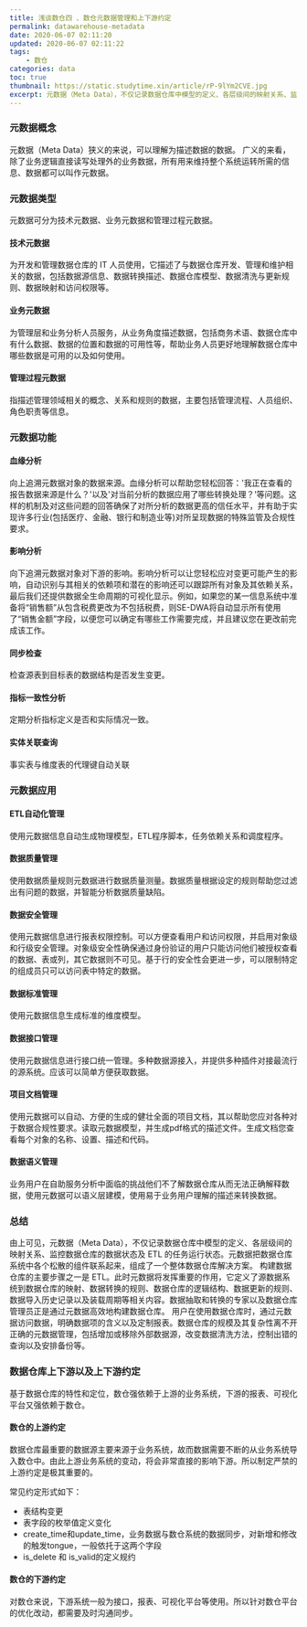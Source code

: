 ```yaml
---
title: 浅谈数仓四 、数仓元数据管理和上下游约定
permalink: datawarehouse-metadata
date: 2020-06-07 02:11:20
updated: 2020-06-07 02:11:22
tags: 
    - 数仓
categories: data
toc: true
thumbnail: https://static.studytime.xin/article/rP-9lYm2CVE.jpg
excerpt: 元数据（Meta Data），不仅记录数据仓库中模型的定义、各层级间的映射关系、监控数据仓库的数据状态及 ETL 的任务运行状态。元数据把数据仓库系统中各个松散的组件联系起来，组成了一个整体数据仓库解决方案。
---
```

### 元数据概念
元数据（Meta Data）狭义的来说，可以理解为描述数据的数据。
广义的来看，除了业务逻辑直接读写处理外的业务数据，所有用来维持整个系统运转所需的信息、数据都可以叫作元数据。

###  元数据类型
元数据可分为技术元数据、业务元数据和管理过程元数据。

#### 技术元数据
为开发和管理数据仓库的 IT 人员使用，它描述了与数据仓库开发、管理和维护相关的数据，包括数据源信息、数据转换描述、数据仓库模型、数据清洗与更新规则、数据映射和访问权限等。

#### 业务元数据
为管理层和业务分析人员服务，从业务角度描述数据，包括商务术语、数据仓库中有什么数据、数据的位置和数据的可用性等，帮助业务人员更好地理解数据仓库中哪些数据是可用的以及如何使用。

####  管理过程元数据
指描述管理领域相关的概念、关系和规则的数据，主要包括管理流程、人员组织、角色职责等信息。

### 元数据功能
#### 血缘分析
向上追溯元数据对象的数据来源。血缘分析可以帮助您轻松回答：'我正在查看的报告数据来源是什么？'以及'对当前分析的数据应用了哪些转换处理？'等问题。这样的机制及对这些问题的回答确保了对所分析的数据更高的信任水平，并有助于实现许多行业(包括医疗、金融、银行和制造业等)对所呈现数据的特殊监管及合规性要求。

#### 影响分析
向下追溯元数据对象对下游的影响。影响分析可以让您轻松应对变更可能产生的影响，自动识别与其相关的依赖项和潜在的影响还可以跟踪所有对象及其依赖关系，最后我们还提供数据全生命周期的可视化显示。例如，如果您的某一信息系统中准备将“销售额”从包含税费更改为不包括税费，则SE-DWA将自动显示所有使用了“销售金额”字段，以便您可以确定有哪些工作需要完成，并且建议您在更改前完成该工作。

#### 同步检查
检查源表到目标表的数据结构是否发生变更。

#### 指标一致性分析
定期分析指标定义是否和实际情况一致。

#### 实体关联查询
事实表与维度表的代理键自动关联

### 元数据应用
#### ETL自动化管理
使用元数据信息自动生成物理模型，ETL程序脚本，任务依赖关系和调度程序。

#### 数据质量管理
使用数据质量规则元数据进行数据质量测量。数据质量根据设定的规则帮助您过滤出有问题的数据，并智能分析数据质量缺陷。

#### 数据安全管理
使用元数据信息进行报表权限控制。可以方便查看用户和访问权限，并启用对象级和行级安全管理。对象级安全性确保通过身份验证的用户只能访问他们被授权查看的数据、表或列，其它数据则不可见。基于行的安全性会更进一步，可以限制特定的组成员只可以访问表中特定的数据。

#### 数据标准管理
使用元数据信息生成标准的维度模型。

#### 数据接口管理
使用元数据信息进行接口统一管理。多种数据源接入，并提供多种插件对接最流行的源系统。应该可以简单方便获取数据。

#### 项目文档管理
使用元数据可以自动、方便的生成的健壮全面的项目文档，其以帮助您应对各种对于数据合规性要求。读取元数据模型，并生成pdf格式的描述文件。生成文档您查看每个对象的名称、设置、描述和代码。

#### 数据语义管理
业务用户在自助服务分析中面临的挑战他们不了解数据仓库从而无法正确解释数据，使用元数据可以语义层建模，使用易于业务用户理解的描述来转换数据。

### 总结
由上可见，元数据（Meta Data），不仅记录数据仓库中模型的定义、各层级间的映射关系、监控数据仓库的数据状态及 ETL 的任务运行状态。元数据把数据仓库系统中各个松散的组件联系起来，组成了一个整体数据仓库解决方案。
构建数据仓库的主要步骤之一是 ETL。此时元数据将发挥重要的作用，它定义了源数据系统到数据仓库的映射、数据转换的规则、数据仓库的逻辑结构、数据更新的规则、数据导入历史记录以及装载周期等相关内容。数据抽取和转换的专家以及数据仓库管理员正是通过元数据高效地构建数据仓库。
用户在使用数据仓库时，通过元数据访问数据，明确数据项的含义以及定制报表。数据仓库的规模及其复杂性离不开正确的元数据管理，包括增加或移除外部数据源，改变数据清洗方法，控制出错的查询以及安排备份等。


### 数据仓库上下游以及上下游约定
基于数据仓库的特性和定位，数仓强依赖于上游的业务系统，下游的报表、可视化平台又强依赖于数仓。

#### 数仓的上游约定
数据仓库最重要的数据源主要来源于业务系统，故而数据需要不断的从业务系统导入数仓中。由此上游业务系统的变动，将会非常直接的影响下游。所以制定严禁的上游约定是极其重要的。

常见约定形式如下：
- 表结构变更
- 表字段的枚举值定义变化
- create_time和update_time，业务数据与数仓系统的数据同步，对新增和修改的触发tongue，一般依托于这两个字段
- is_delete 和 is_valid的定义规约

#### 数仓的下游约定
对数仓来说，下游系统一般为接口，报表、可视化平台等使用。所以针对数仓平台的优化改动，都需要及时沟通同步。

